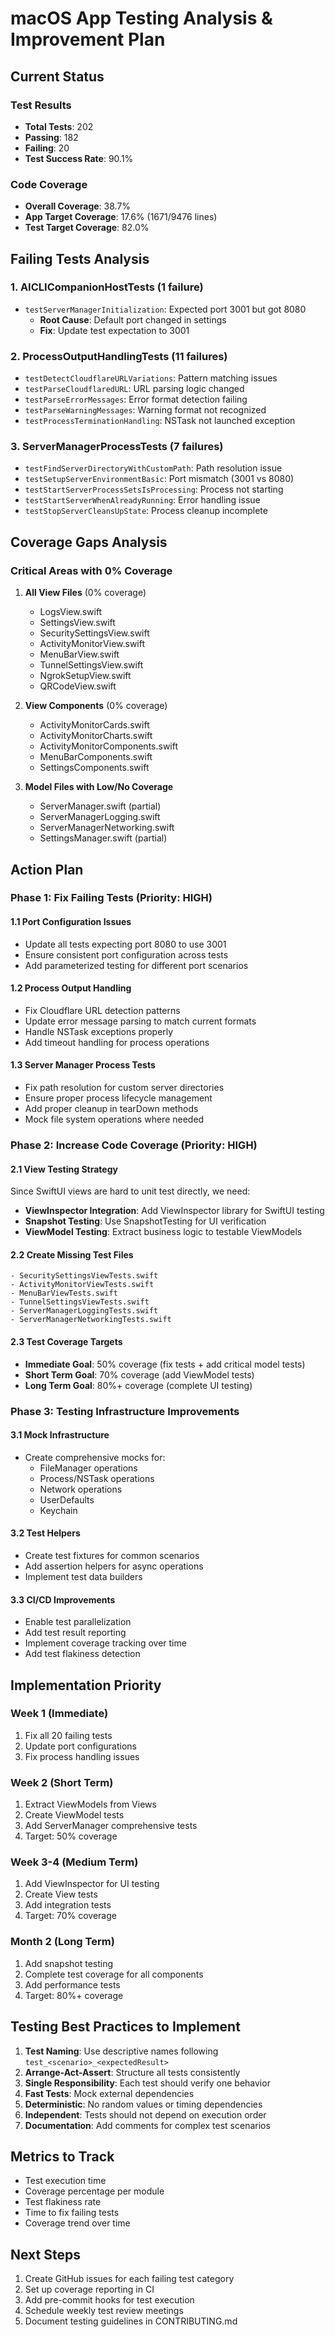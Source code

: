 # macOS App Testing Analysis & Improvement Plan

## Current Status

### Test Results
- **Total Tests**: 202
- **Passing**: 182 
- **Failing**: 20
- **Test Success Rate**: 90.1%

### Code Coverage
- **Overall Coverage**: 38.7%
- **App Target Coverage**: 17.6% (1671/9476 lines)
- **Test Target Coverage**: 82.0%

## Failing Tests Analysis

### 1. AICLICompanionHostTests (1 failure)
- `testServerManagerInitialization`: Expected port 3001 but got 8080
  - **Root Cause**: Default port changed in settings
  - **Fix**: Update test expectation to 3001

### 2. ProcessOutputHandlingTests (11 failures)
- `testDetectCloudflareURLVariations`: Pattern matching issues
- `testParseCloudflaredURL`: URL parsing logic changed
- `testParseErrorMessages`: Error format detection failing
- `testParseWarningMessages`: Warning format not recognized
- `testProcessTerminationHandling`: NSTask not launched exception

### 3. ServerManagerProcessTests (7 failures)
- `testFindServerDirectoryWithCustomPath`: Path resolution issue
- `testSetupServerEnvironmentBasic`: Port mismatch (3001 vs 8080)
- `testStartServerProcessSetsIsProcessing`: Process not starting
- `testStartServerWhenAlreadyRunning`: Error handling issue
- `testStopServerCleansUpState`: Process cleanup incomplete

## Coverage Gaps Analysis

### Critical Areas with 0% Coverage

1. **All View Files** (0% coverage)
   - LogsView.swift
   - SettingsView.swift
   - SecuritySettingsView.swift
   - ActivityMonitorView.swift
   - MenuBarView.swift
   - TunnelSettingsView.swift
   - NgrokSetupView.swift
   - QRCodeView.swift

2. **View Components** (0% coverage)
   - ActivityMonitorCards.swift
   - ActivityMonitorCharts.swift
   - ActivityMonitorComponents.swift
   - MenuBarComponents.swift
   - SettingsComponents.swift

3. **Model Files with Low/No Coverage**
   - ServerManager.swift (partial)
   - ServerManagerLogging.swift
   - ServerManagerNetworking.swift
   - SettingsManager.swift (partial)

## Action Plan

### Phase 1: Fix Failing Tests (Priority: HIGH)

#### 1.1 Port Configuration Issues
- Update all tests expecting port 8080 to use 3001
- Ensure consistent port configuration across tests
- Add parameterized testing for different port scenarios

#### 1.2 Process Output Handling
- Fix Cloudflare URL detection patterns
- Update error message parsing to match current formats
- Handle NSTask exceptions properly
- Add timeout handling for process operations

#### 1.3 Server Manager Process Tests
- Fix path resolution for custom server directories
- Ensure proper process lifecycle management
- Add proper cleanup in tearDown methods
- Mock file system operations where needed

### Phase 2: Increase Code Coverage (Priority: HIGH)

#### 2.1 View Testing Strategy
Since SwiftUI views are hard to unit test directly, we need:
- **ViewInspector Integration**: Add ViewInspector library for SwiftUI testing
- **Snapshot Testing**: Use SnapshotTesting for UI verification
- **ViewModel Testing**: Extract business logic to testable ViewModels

#### 2.2 Create Missing Test Files
```
- SecuritySettingsViewTests.swift
- ActivityMonitorViewTests.swift
- MenuBarViewTests.swift
- TunnelSettingsViewTests.swift
- ServerManagerLoggingTests.swift
- ServerManagerNetworkingTests.swift
```

#### 2.3 Test Coverage Targets
- **Immediate Goal**: 50% coverage (fix tests + add critical model tests)
- **Short Term Goal**: 70% coverage (add ViewModel tests)
- **Long Term Goal**: 80%+ coverage (complete UI testing)

### Phase 3: Testing Infrastructure Improvements

#### 3.1 Mock Infrastructure
- Create comprehensive mocks for:
  - FileManager operations
  - Process/NSTask operations
  - Network operations
  - UserDefaults
  - Keychain

#### 3.2 Test Helpers
- Create test fixtures for common scenarios
- Add assertion helpers for async operations
- Implement test data builders

#### 3.3 CI/CD Improvements
- Enable test parallelization
- Add test result reporting
- Implement coverage tracking over time
- Add test flakiness detection

## Implementation Priority

### Week 1 (Immediate)
1. Fix all 20 failing tests
2. Update port configurations
3. Fix process handling issues

### Week 2 (Short Term)
1. Extract ViewModels from Views
2. Create ViewModel tests
3. Add ServerManager comprehensive tests
4. Target: 50% coverage

### Week 3-4 (Medium Term)
1. Add ViewInspector for UI testing
2. Create View tests
3. Add integration tests
4. Target: 70% coverage

### Month 2 (Long Term)
1. Add snapshot testing
2. Complete test coverage for all components
3. Add performance tests
4. Target: 80%+ coverage

## Testing Best Practices to Implement

1. **Test Naming**: Use descriptive names following `test_<scenario>_<expectedResult>`
2. **Arrange-Act-Assert**: Structure all tests consistently
3. **Single Responsibility**: Each test should verify one behavior
4. **Fast Tests**: Mock external dependencies
5. **Deterministic**: No random values or timing dependencies
6. **Independent**: Tests should not depend on execution order
7. **Documentation**: Add comments for complex test scenarios

## Metrics to Track

- Test execution time
- Coverage percentage per module
- Test flakiness rate
- Time to fix failing tests
- Coverage trend over time

## Next Steps

1. Create GitHub issues for each failing test category
2. Set up coverage reporting in CI
3. Add pre-commit hooks for test execution
4. Schedule weekly test review meetings
5. Document testing guidelines in CONTRIBUTING.md